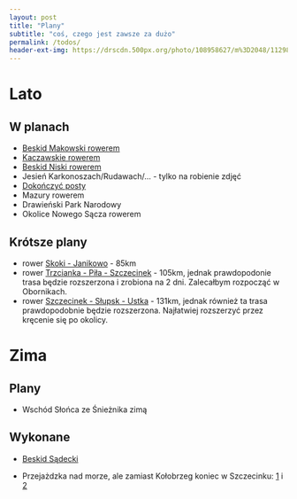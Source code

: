 ```yaml
---
layout: post
title: "Plany"
subtitle: "coś, czego jest zawsze za dużo"
permalink: /todos/
header-ext-img: https://drscdn.500px.org/photo/108958627/m%3D2048/11298784dfc9b54b1c430165add677d9
---
```


Lato
====

W planach
--------------------------

* [Beskid Makowski rowerem](/todos/beskid-makowski-rowerem)
* [Kaczawskie rowerem](/todos/gory-kaczawskie-rowerem)
* [Beskid Niski rowerem](/todos/beskid-niski-rowerem)
* Jesień Karkonoszach/Rudawach/... - tylko na robienie zdjęć
* [Dokończyć posty](/todos/posty-do-zrobienia)
* Mazury rowerem
* Drawieński Park Narodowy
* Okolice Nowego Sącza rowerem

Krótsze plany
-------------

* rower [Skoki - Janikowo](http://umapa.pl/IXCMj) - 85km
* rower [Trzcianka - Piła - Szczecinek](http://umapa.pl/kkMoT) - 105km, jednak
  prawdopodonie trasa będzie rozszerzona i zrobiona na 2 dni. Zalecałbym rozpocząć
  w Obornikach.
* rower [Szczecinek - Słupsk - Ustka](http://umapa.pl/nX58U) - 131km, jednak
  również ta trasa prawdopodobnie będzie rozszerzona. Najłatwiej rozszerzyć
  przez kręcenie się po okolicy.

Zima
====

Plany
-----

* Wschód Słońca ze Śnieżnika zimą



Wykonane
--------

* [Beskid Sądecki](/todos/beskid-sadecki)

* Przejażdzka nad morze, ale zamiast Kołobrzeg koniec w Szczecinku:
  [1](/trip/2015/08/22/z-rebusza-do-cieszyno/) i [2](/trip/2015/08/23/z-cieszyno-do-szczecinka/)
